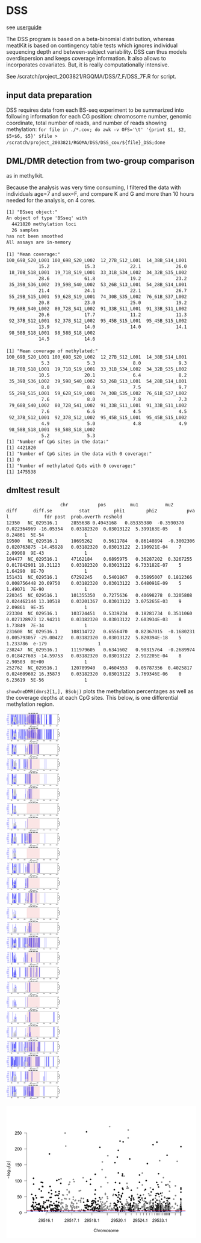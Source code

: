 # DSS
see [userguide](https://bioconductor.org/packages/release/bioc/vignettes/DSS/inst/doc/DSS.html#1_Introduction) 

The DSS program is based on a beta-binomial distribution, whereas meatlKit is based on contingency table tests which ignores individual sequencing depth and between-subject variability. 
DSS can thus models overdispersion and keeps coverage information. It also allows to incorporates covariates. But, it is really computationally intensive.

See /scratch/project_2003821/RGQMA/DSS/7_F/DSS_7F.R for script. 

## input data preparation 
DSS requires data from each BS-seq experiment to be summarized into following information for each CG position: chromosome number, genomic coordinate, total number of reads, and number of reads showing methylation:
`for file in ./*.cov; do awk -v OFS='\t' '{print $1, $2, $5+$6, $5}' $file > /scratch/project_2003821/RGQMA/DSS/DSS_cov/${file}_DSS;done`


## DML/DMR detection from two-group comparison
as in methylkit. 

Because the analysis was very time consuming, I filtered the data with individuals age=7 and sex=F, and compare K and G and more than 10 hours needed for the analysis, on 4 cores. 



```
[1] "BSseq object:"
An object of type 'BSseq' with
  4421820 methylation loci
  26 samples
has not been smoothed
All assays are in-memory

[1] "Mean coverage:"
100_69B_S20_L001 100_69B_S20_L002  12_27B_S12_L001  14_38B_S14_L001 
            15.2             15.3             22.1             26.0 
 18_70B_S18_L001  19_71B_S19_L001  33_31B_S34_L002  34_32B_S35_L002 
            28.6             61.8             19.2             23.2 
 35_39B_S36_L002  39_59B_S40_L002  53_26B_S13_L001  54_28B_S14_L001 
            21.4             24.1             22.1             26.7 
 55_29B_S15_L001  59_62B_S19_L001  74_30B_S35_L002  76_61B_S37_L002 
            20.8             23.0             25.0             19.2 
 79_68B_S40_L002  80_72B_S41_L002  91_33B_S11_L001  91_33B_S11_L002 
            20.6             17.7             11.2             11.3 
 92_37B_S12_L001  92_37B_S12_L002  95_45B_S15_L001  95_45B_S15_L002 
            13.9             14.0             14.0             14.1 
 98_58B_S18_L001  98_58B_S18_L002 
            14.5             14.6 
            
[1] "Mean coverage of methylated:"
100_69B_S20_L001 100_69B_S20_L002  12_27B_S12_L001  14_38B_S14_L001 
             5.3              5.3              8.0              9.3 
 18_70B_S18_L001  19_71B_S19_L001  33_31B_S34_L002  34_32B_S35_L002 
            10.5             20.1              6.4              8.2 
 35_39B_S36_L002  39_59B_S40_L002  53_26B_S13_L001  54_28B_S14_L001 
             8.0              8.9              7.5              9.7 
 55_29B_S15_L001  59_62B_S19_L001  74_30B_S35_L002  76_61B_S37_L002 
             7.6              8.0              7.8              7.3 
 79_68B_S40_L002  80_72B_S41_L002  91_33B_S11_L001  91_33B_S11_L002 
             7.6              6.6              4.5              4.5 
 92_37B_S12_L001  92_37B_S12_L002  95_45B_S15_L001  95_45B_S15_L002 
             4.9              5.0              4.8              4.9 
 98_58B_S18_L001  98_58B_S18_L002 
             5.2              5.3 
[1] "Number of CpG sites in the data:"
[1] 4421820
[1] "Number of CpG sites in the data with 0 coverage:"
[1] 0
[1] "Number of methylated CpGs with 0 coverage:"
[1] 1475538
```

## dmltest result
```
         	        chr 	      pos 	      mu1 	       mu2 	      diff 	    diff.se 	     stat 	      phi1 	      phi2	         pva	l         	  fdr post	prob.overTh	reshold
12350	NC_029516.1 	2855638	0.4943168	0.85335380	-0.3590370	0.022364969	-16.05354	0.03182320	0.03013122	5.399163E-05	8  8.24861	5E-54	           	1
19500	NC_029516.1 	10695262	0.5611784	0.86140894	-0.3002306	0.020763875	-14.45928	0.03182320	0.03013122	2.190921E-04	7  2.09908	9E-43	           	1
104477	NC_029516.1 	47162184	0.6895975	0.36287202	0.3267255	0.017842901	18.31123	0.03182320	0.03013122	6.733182E-07	5  1.64290	8E-70	           	1
151431	NC_029516.1 	67292245	0.5401867	0.35895007	0.1812366	0.008756448	20.69750	0.03182320	0.03013122	3.648091E-09	5  1.49071	7E-90	           	1
220345	NC_029516.1 	101355350	0.7275636	0.40698278	0.3205808	0.024462144	13.10518	0.03201367	0.03013122	3.075265E-03	9  2.09861	9E-35	           	1
223304	NC_029516.1 	103724451	0.5339234	0.18281734	0.3511060	0.027128973	12.94211	0.03182320	0.03013122	2.603934E-03	8  1.73849	7E-34	           	1
231608	NC_029516.1 	108114722	0.6556470	0.82367015	-0.1680231	0.005793057	-29.00422	0.03182320	0.03013122	5.820394E-18	5 1.233786	e-179     	           	1
238247	NC_029516.1 	111979605	0.6341602	0.90315764	-0.2689974	0.018427603	-14.59753	0.03182320	0.03013122	2.912205E-04	8  2.90503	0E+00	           	1
252762	NC_029516.1 	120789940	0.4604553	0.05787356	0.4025817	0.024609602	16.35873	0.03182320	0.03013122	3.769346E-06	0  6.23619	5E-56	           	1  
```

`showOneDMR(dmrs2[1,], BSobj)` plots the methylation percentages as well as the coverage depths at each CpG sites. 
This below, is one differential methylation region. 

![](img/dmrs2_2.png) 



![](img/manhattan_dmlt.png)

